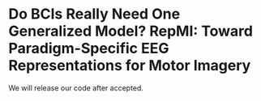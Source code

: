 # Do BCIs Really Need One Generalized Model? RepMI: Toward Paradigm-Specific EEG Representations for Motor Imagery
We will release our code after accepted.
